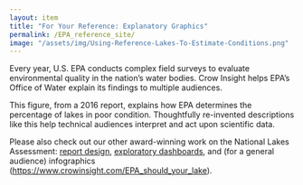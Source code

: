 ```yaml
---
layout: item
title: "For Your Reference: Explanatory Graphics"
permalink: /EPA_reference_site/
image: "/assets/img/Using-Reference-Lakes-To-Estimate-Conditions.png"
---
```

Every year, U.S. EPA conducts complex field surveys to evaluate environmental quality in the nation’s water bodies. Crow Insight helps EPA’s Office of Water explain its findings to multiple audiences.

This figure, from a 2016 report, explains how EPA determines the percentage of lakes in poor condition. Thoughtfully re-invented descriptions like this help technical audiences interpret and act upon scientific data. 

Please also check out our other award-winning work on the National Lakes Assessment: [report design](https://www.crowinsight.com/EPA_modern_report_design), [exploratory dashboards](https://www.crowinsight.com/EPA_dashboard), and (for a general audience) infographics (https://www.crowinsight.com/EPA_should_your_lake).